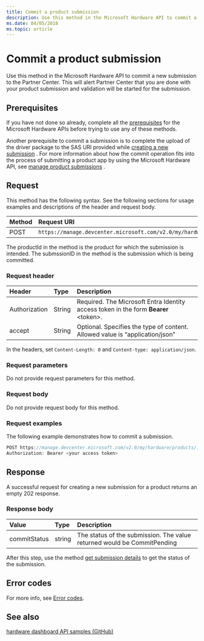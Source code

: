 ```yaml
---
title: Commit a product submission
description: Use this method in the Microsoft Hardware API to commit a new submission to the Partner Center.
ms.date: 04/05/2018
ms.topic: article
---
```


# Commit a product submission

Use this method in the Microsoft Hardware API to commit a new submission to the Partner Center. This will alert Partner Center that you are done with your product submission and validation will be started for the submission.

## Prerequisites

If you have not done so already, complete all the [prerequisites](dashboard-api.md) for the Microsoft Hardware APIs before trying to use any of these methods.

Another prerequisite to commit a submission is to complete the upload of the driver package to the SAS URI provided while [creating a new submission](create-a-new-submission-for-a-product.md) . For more information about how the commit operation fits into the process of submitting a product app by using the Microsoft Hardware API, see [manage product submissions](manage-product-submissions.md) .

## Request

This method has the following syntax. See the following sections for usage examples and descriptions of the header and request body.

| Method | Request URI                                                                                                    |
|:-------|:---------------------------------------------------------------------------------------------------------------|
| POST   | `https://manage.devcenter.microsoft.com/v2.0/my/hardware/products/{productID}/submissions/{submissionID}/commit`|

The productId in the method is the product for which the submission is intended. The submssionID in the method is the submission which is being committed.

### Request header

| Header | Type | Description |
|:--|:--|:--|
| Authorization | String | Required. The Microsoft Entra Identity access token in the form **Bearer** \<token\>. |
| accept | String | Optional. Specifies the type of content. Allowed value is “application/json” |

In the headers, set `Content-Length: 0` and `Content-type: application/json`.

### Request parameters

Do not provide request parameters for this method.

### Request body

Do not provide request body for this method.

### Request examples

The following example demonstrates how to commit a submission.

```cpp
POST https://manage.devcenter.microsoft.com/v2.0/my/hardware/products/14631253285588838/submissions/1152921504621465124/commit HTTP/1.1
Authorization: Bearer <your access token>
```

## Response

A successful request for creating a new submission for a product returns an empty 202 response.

### Response body

| Value | Type | Description |
|:--|:--|:--|
| commitStatus | string | The status of the submission. The value returned would be CommitPending |

After this step, use the method [get submission details](get-a-submission.md)  to get the status of the submission.

## Error codes

For more info, see [Error codes](get-product-data.md#error-codes).

## See also

[hardware dashboard API samples (GitHub)](https://aka.ms/hpc_async_api_samples)
